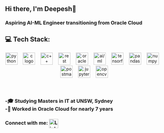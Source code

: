 ## Hi there,  I'm Deepesh👋
### Aspiring AI-ML Engineer transitioning from Oracle Cloud
###

<h2 align="left">💻 Tech Stack:</h2>

###

<div align="center">
  
  <img src="https://img.shields.io/badge/Python-3776AB?logo=python&logoColor=white&style=for-the-badge" height="40" alt="python logo"  />
  <img width="10" />
  <img src="https://img.shields.io/badge/-C-A8B9CC?style=flat-square&logo=c&logoColor=white&style=for-the-badge" height="40" alt="c logo"  />
  <img width="10" />
  <img src="https://img.shields.io/badge/-C++-00599C?style=flat-square&logo=c%2B%2B&logoColor=white&style=for-the-badge" height="40" alt="c++ logo"  />
  <img width="10" />
  <img src="https://img.shields.io/badge/-RESTful%20API-005571?style=flat-square&logo=api&logoColor=white&style=for-the-badge" height="40" alt="rest logo"  />
  <img width="10" />
  <img src="https://img.shields.io/badge/-Oracle-F80000?style=flat-square&logo=oracle&logoColor=black&style=for-the-badge" height="40" alt="oracle logo"  />
  <img width="10" />
  <img src="https://img.shields.io/badge/-AI%2FML-FF6F00?style=flat-square&logo=artificial-intelligence&logoColor=black&style=for-the-badge" height="40" alt="ai/ml logo"  />
  <img width="10" />
  <img src="https://img.shields.io/badge/TensorFlow-FF6F00?logo=tensorflow&logoColor=black&style=for-the-badge" height="40" alt="tensorflow logo"  />
  <img width="10" />
  <img src="https://img.shields.io/badge/pandas-150458?logo=pandas&logoColor=white&style=for-the-badge" height="40" alt="pandas logo"  />
  <img width="10" />
  <img src="https://img.shields.io/badge/NumPy-013243?logo=numpy&logoColor=white&style=for-the-badge" height="40" alt="numpy logo"  />
  <img width="10" />
  <img src="https://img.shields.io/badge/Postman-FF6C37?logo=postman&logoColor=black&style=for-the-badge" height="40" alt="postman logo"  />
  <img width="10" />
  <img src="https://img.shields.io/badge/Jupyter-F37626?logo=jupyter&logoColor=black&style=for-the-badge" height="40" alt="jupyter logo"  />
  <img width="10" />
  <img src="https://img.shields.io/badge/OpenCV-5C3EE8?logo=opencv&logoColor=white&style=for-the-badge" height="40" alt="opencv logo"  />
</div>


###
</br>
<h3 align="left">-🎓 Studying Masters in IT at UNSW, Sydney </br>-🔭 Worked in Oracle Cloud for nearly 7 years</h2>
<h3 align="left">Connect with me: 
<a href="https://www.linkedin.com/in/deepeshbarmat/" target="_blank">
  <img align="center" src="https://cdn-icons-png.flaticon.com/512/174/174857.png" alt="LinkedIn" height="30" width="30" />
</a>
</h2>
